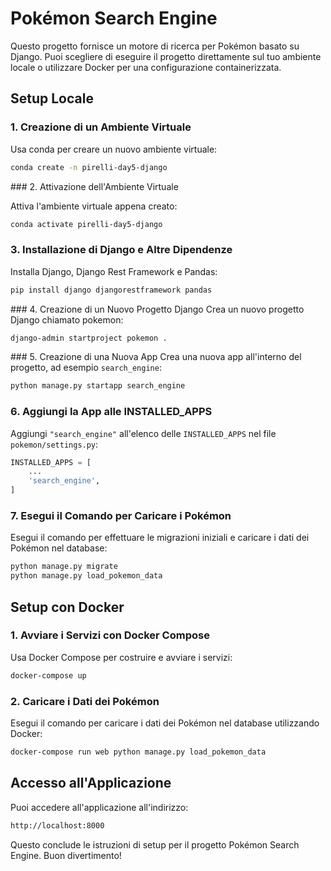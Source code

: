 # Pokémon Search Engine

Questo progetto fornisce un motore di ricerca per Pokémon basato su Django. Puoi scegliere di eseguire il progetto direttamente sul tuo ambiente locale o utilizzare Docker per una configurazione containerizzata.

## Setup Locale

### 1. Creazione di un Ambiente Virtuale
Usa conda per creare un nuovo ambiente virtuale:
```bash
conda create -n pirelli-day5-django
```

### 2. Attivazione dell'Ambiente Virtuale

Attiva l'ambiente virtuale appena creato:

```bash
conda activate pirelli-day5-django
```

### 3. Installazione di Django e Altre Dipendenze
Installa Django, Django Rest Framework e Pandas:
```bash
pip install django djangorestframework pandas
```

### 4. Creazione di un Nuovo Progetto Django
Crea un nuovo progetto Django chiamato pokemon:
```bash
django-admin startproject pokemon .
```
### 5. Creazione di una Nuova App
Crea una nuova app all'interno del progetto, ad esempio `search_engine`:
```bash
python manage.py startapp search_engine
```

### 6. Aggiungi la App alle INSTALLED_APPS

Aggiungi `"search_engine"` all'elenco delle `INSTALLED_APPS` nel file `pokemon/settings.py`:
```python
INSTALLED_APPS = [
    ...
    'search_engine',
]

```

### 7. Esegui il Comando per Caricare i Pokémon

Esegui il comando per effettuare le migrazioni iniziali e caricare i dati dei Pokémon nel database:
```bash
python manage.py migrate
python manage.py load_pokemon_data
```



## Setup con Docker

### 1. Avviare i Servizi con Docker Compose

Usa Docker Compose per costruire e avviare i servizi:

```bash
docker-compose up
```


### 2. Caricare i Dati dei Pokémon

Esegui il comando per caricare i dati dei Pokémon nel database utilizzando Docker:
```bash
docker-compose run web python manage.py load_pokemon_data
```


## Accesso all'Applicazione

Puoi accedere all'applicazione all'indirizzo:

```bash
http://localhost:8000
```

Questo conclude le istruzioni di setup per il progetto Pokémon Search Engine. Buon divertimento!